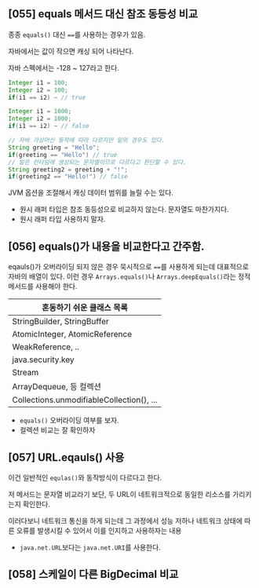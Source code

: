 ## [055] equals 메서드 대신 참조 동등성 비교

종종 `equals()` 대신 `==`를 사용하는 경우가 있음. 

자바에서는 값이 작으면 캐싱 되어 나타난다.

자바 스펙에서는 -128 ~ 127라고 한다. 

```java
Integer i1 = 100;
Integer i2 = 100;
if(i1 == i2) ~ // true

Integer i1 = 1000;
Integer i2 = 1000;
if(i1 == i2) ~ // false

// 자바 가상머신 동작에 따라 다르지만 밑의 경우도 있다.
String greeting = "Hello";
if(greeting == "Hello") // true
// 밑은 런타임에 생성되는 문자열이므로 다르다고 판단할 수 있다.
String greeting2 = greeting + "!";
if(greeting2 == "Hello!") // false
```

JVM 옵션을 조절해서 캐싱 데이터 범위를 늘릴 수는 있다.

- 원시 래퍼 타입은 참조 동등성으로 비교하지 않는다. 문자열도 마찬가지다.
- 원시 래퍼 타입 사용하지 말자.


## [056] equals()가 내용을 비교한다고 간주함.

eqauls()가 오버라이딩 되지 않은 경우 묵시적으로 `==`를 사용하게 되는데 대표적으로 자바의 배열이 있다. 이런 경우 `Arrays.equals()`나 `Arrays.deepEquals()`라는 정적 메서드를 사용해야 한다.

혼동하기 쉬운 클래스 목록|
-----|
StringBuilder, StringBuffer|
AtomicInteger, AtomicReference|
WeakReference, ..|
java.security.key|
Stream|
ArrayDequeue, 등 컬렉션|
Collections.unmodifiableCollection(), ...|

- `equals()` 오버라이딩 여부를 보자. 
- 컬렉션 비교는 잘 확인하자

## [057] URL.eqauls() 사용

이건 일반적인 `equlas()`와 동작방식이 다르다고 한다.

저 메서드는 문자열 비교라기 보단, 두 URL이 네트워크적으로 동일한 리소스를 가리키는지 확인한다.

이러다보니 네트워크 통신을 하게 되는데 그 과정에서 성능 저하나 네트워크 상태에 따른 오류를 발생시킬 수 있어서 이를 인지하고 사용하자는 내용

- `java.net.URL`보다는 `java.net.URI`를 사용한다.

## [058] 스케일이 다른 BigDecimal 비교






